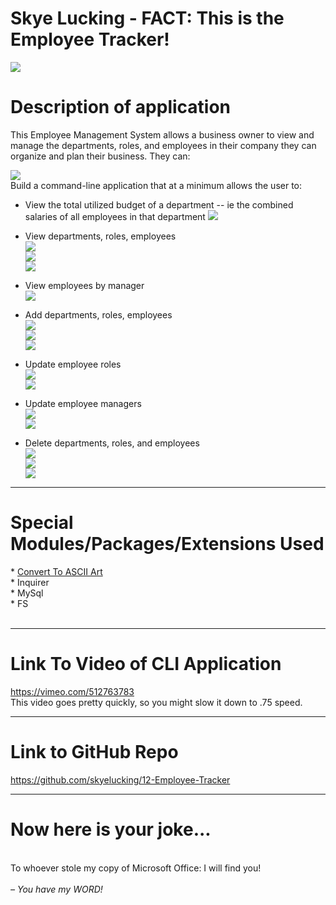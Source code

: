 # Skye Lucking - FACT: This is the Employee Tracker!
<img src="./Assets/SS2.png"><br>
<h1>Description of application</h1>
This Employee Management System allows a business owner to view and manage the departments, roles, and employees in their company they can organize and plan their business. They can:

<img src="./Assets/SS1.png"><br>
Build a command-line application that at a minimum allows the user to:
  * View the total utilized budget of a department -- ie the combined salaries of all employees in that department
  <img src="./Assets/SS3.png"><br>
  * View departments, roles, employees<br>
  <img src="./Assets/SS4.png"><br>
  <img src="./Assets/SS5.png"><br>
  <img src="./Assets/SS7.png"><br>

  * View employees by manager<br>
  <img src="./Assets/SS6.png"><br>
  * Add departments, roles, employees<br>
  <img src="./Assets/SS8.png"><br>
  <img src="./Assets/SS9.png"><br>
  <img src="./Assets/SS10.png"><br>
  * Update employee roles<br>
  <img src="./Assets/SS11a.png"><br>
  <img src="./Assets/SS11b.png"><br>
  * Update employee managers<br>
  <img src="./Assets/SS12a.png"><br>
  <img src="./Assets/SS12b.png"><br>
  * Delete departments, roles, and employees<br>
   <img src="./Assets/SS13.png"><br>
  <img src="./Assets/SS14.png"><br>
   <img src="./Assets/SS15.png"><br>
 <hr>

 <h1>Special Modules/Packages/Extensions Used</h1>
* <a href="https://marketplace.visualstudio.com/items?itemName=BitBelt.converttoasciiart">Convert To ASCII Art</a><br>
* Inquirer<br>
* MySql<br>
* FS<br>
<br>
<hr>
<h1>Link To Video of CLI Application</h1>
<a href="https://vimeo.com/512763783">https://vimeo.com/512763783 </a><br>
This video goes pretty quickly, so you might slow it down to .75 speed. 
<hr>
<h1>Link to GitHub Repo</h1>
<a href="https://github.com/skyelucking/12-Employee-Tracker">https://github.com/skyelucking/12-Employee-Tracker</a>

<hr>

<h1>Now here is your joke...</h1> <br>
To whoever stole my copy of Microsoft Office: I will find you!
<br>
<br>
<em>– You have my WORD!</em>
